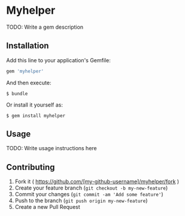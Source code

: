 # Myhelper

TODO: Write a gem description

## Installation

Add this line to your application's Gemfile:

```ruby
gem 'myhelper'
```

And then execute:

    $ bundle

Or install it yourself as:

    $ gem install myhelper

## Usage

TODO: Write usage instructions here

## Contributing

1. Fork it ( https://github.com/[my-github-username]/myhelper/fork )
2. Create your feature branch (`git checkout -b my-new-feature`)
3. Commit your changes (`git commit -am 'Add some feature'`)
4. Push to the branch (`git push origin my-new-feature`)
5. Create a new Pull Request
